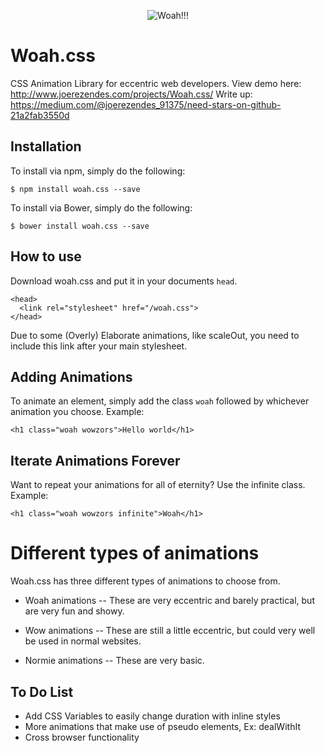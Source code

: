 <p align="center"><img alt="Woah!!!" src="https://image.ibb.co/i3QtA7/INTRODUCING.png"></p>


# Woah.css
CSS Animation Library for eccentric web developers.
View demo here: http://www.joerezendes.com/projects/Woah.css/
Write up: https://medium.com/@joerezendes_91375/need-stars-on-github-21a2fab3550d
## Installation

To install via npm, simply do the following:
```
$ npm install woah.css --save
```

To install via Bower, simply do the following:
```
$ bower install woah.css --save
```


## How to use
Download woah.css and put it in your documents ```head```.

```
<head>
  <link rel="stylesheet" href="/woah.css">
</head>
```
Due to some (Overly) Elaborate animations, like scaleOut, you need to include this link after your main stylesheet.

## Adding Animations
To animate an element, simply add the class ```woah``` followed by whichever animation you choose. Example:

```
<h1 class="woah wowzors">Hello world</h1>
```

## Iterate Animations Forever
Want to repeat your animations for all of eternity? Use the infinite class. Example:
```
<h1 class="woah wowzors infinite">Woah</h1>
```
# Different types of animations
Woah.css has three different types of animations to choose from.

- Woah animations
-- These are very eccentric and barely practical, but are very fun and showy.

- Wow animations
-- These are still a little eccentric, but could very well be used in normal websites.

- Normie animations
-- These are very basic.

## To Do List
 - Add CSS Variables to easily change duration with inline styles
 - More animations that make use of pseudo elements, Ex: dealWithIt
 - Cross browser functionality
